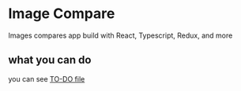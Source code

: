 # Image Compare

Images compares app build with React, Typescript, Redux, and more



## what you can do

you can see [TO-DO file](./TODOS.md)

